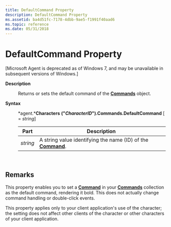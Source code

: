 ```yaml
---
title: DefaultCommand Property
description: DefaultCommand Property
ms.assetid: ba4d51fc-7178-4dbb-9ae5-f1991f40aad6
ms.topic: reference
ms.date: 05/31/2018
---
```


# DefaultCommand Property

\[Microsoft Agent is deprecated as of Windows 7, and may be unavailable in subsequent versions of Windows.\]

<dl> <dt>

<span id="Description"></span><span id="description"></span><span id="DESCRIPTION"></span>**Description**
</dt> <dd>

Returns or sets the default command of the [**Commands**](/windows/desktop/lwef/the-commands-collection-object) object.

</dd> <dt>

<span id="Syntax"></span><span id="syntax"></span><span id="SYNTAX"></span>**Syntax**
</dt> <dd>

*agent.***Characters** **("***CharacterID***").Commands.DefaultCommand** \[ = *string*\]



| Part     | Description                                                                         |
|----------|-------------------------------------------------------------------------------------|
| *string* | A string value identifying the name (ID) of the [**Command**](/windows/desktop/lwef/the-command-object). |



 

</dd> </dl>

## Remarks

This property enables you to set a [**Command**](/windows/desktop/lwef/the-command-object) in your [**Commands**](/windows/desktop/lwef/the-commands-collection-object) collection as the default command, rendering it bold. This does not actually change command handling or double-click events.

This property applies only to your client application's use of the character; the setting does not affect other clients of the character or other characters of your client application.

 

 

